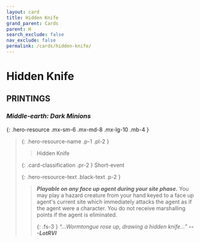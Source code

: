 ```yaml
---
layout: card
title: Hidden Knife
grand_parent: Cards
parent: H
search_exclude: false
nav_exclude: false
permalink: /cards/hidden-knife/
---
```


# Hidden Knife


## PRINTINGS


### _Middle-earth: Dark Minions_

{: .hero-resource .mx-sm-6 .mx-md-8 .mx-lg-10 .mb-4 }
> {: .hero-resource-name .p-1 .pl-2 }
> > <div class="card-mp"></div>
> > <div class="card-name">Hidden Knife</div>
>
> {: .card-classification .pr-2 }
> Short-event
>
> {: .hero-resource-text .black-text .p-2 }
> > ***Playable on any face up agent during your site phase.*** You may play a hazard creature from your hand keyed to a face up agent's current site which immediately attacks the agent as if the agent were a character. You do not receive marshalling points if the agent is eliminated. 
> > 
> > {: .fs-3 } 
> > _“...Wormtongue rose up, drawing a hidden knife...”_ ***---&#65279;LotRVI***
> 
